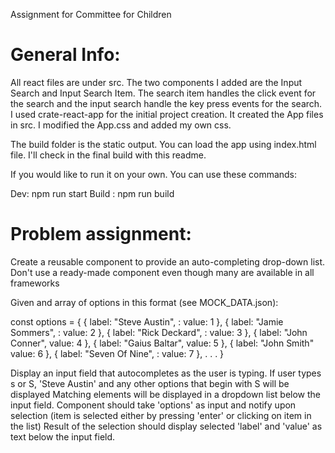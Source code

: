 Assignment for Committee for Children

General Info:
===================

All react files are under src. The two components I added are the Input Search and Input Search Item. The search item handles the click event for the search and the input search handle the key press events for the search. I used crate-react-app for the initial project creation. It created the App files in src. I modified the App.css and added my own css.

The build folder is the static output. You can load the app using index.html file. I'll check in the final build with this readme. 

If you would like to run it on your own. You can use these commands:

Dev: npm run start
Build : npm run build


Problem assignment:
===================
Create a reusable component to provide an auto-completing drop-down list.
Don't use a ready-made component even though many are available in all frameworks
 
Given and array of options in this format (see MOCK_DATA.json):
 
const options = {
    { label: "Steve Austin", : value: 1 },
    { label: "Jamie Sommers", : value: 2 },
    { label: "Rick Deckard", : value: 3 },
    { label: "John Conner", value: 4 },
    { label: "Gaius Baltar", value: 5 },
    { label: "John Smith" value: 6 },
    { label: "Seven Of Nine", : value: 7 },
    .
    .
    .
}
 
Display an input field that autocompletes as the user is typing.
    If user types s or S, 'Steve Austin' and any other options that begin with S will be displayed
Matching elements will be displayed in a dropdown list below the input field.
Component should take 'options' as input and notify upon selection
  (item is selected either by pressing 'enter' or clicking on item in the list)
Result of the selection should display selected 'label' and 'value' as text below the input field.